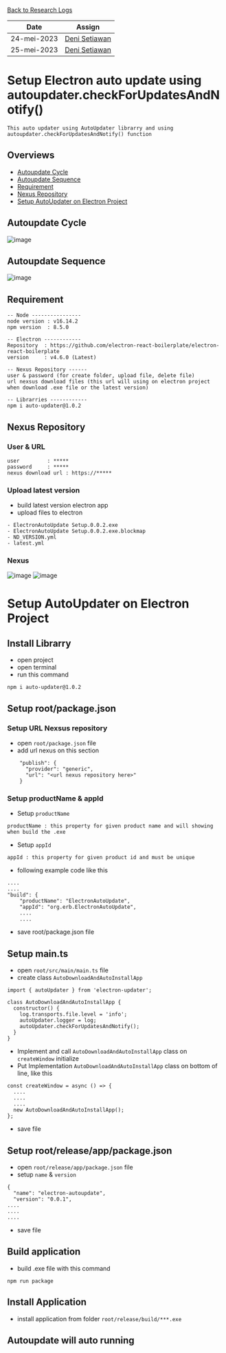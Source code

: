 [Back to Research Logs](https://github.com/denitiawan/research-electron-react-boilerplate-autoupdater/blob/main/research-logs/readme.md)

|Date|Assign|
|--|--|
|24-mei-2023|[Deni Setiawan](https://github.com/denitiawan)|
|25-mei-2023|[Deni Setiawan](https://github.com/denitiawan)|
# Setup Electron auto update using autoupdater.checkForUpdatesAndNotify()
```
This auto updater using AutoUpdater librarry and using autoupdater.checkForUpdatesAndNotify() function
```

## Overviews
- [Autoupdate Cycle](#autoupdate-cycle)
- [Autoupdate Sequence](#autoupdate-sequence)
- [Requirement](#requirement)
- [Nexus Repository](#nexus-repository)
- [Setup AutoUpdater on Electron Project](#setup-autoUpdater-on-electron-project)

## Autoupdate Cycle
![image](https://github.com/denitiawan/research-electron-react-boilerplate-autoupdater/assets/11941308/be2de108-537c-4f5a-996f-d1eec127bb6b)

## Autoupdate Sequence
![image](https://github.com/denitiawan/research-electron-react-boilerplate-autoupdater/assets/11941308/f0984944-25bb-4607-9e96-a7aa7addaa3e)


## Requirement
```
-- Node ----------------
node version : v16.14.2 
npm version  : 8.5.0

-- Electron ------------
Repository  : https://github.com/electron-react-boilerplate/electron-react-boilerplate
version     : v4.6.0 (Latest)

-- Nexus Repository ------
user & password (for create folder, upload file, delete file)
url nexsus download files (this url will using on electron project when download .exe file or the latest version)

-- Librarries ------------
npm i auto-updater@1.0.2

```
## Nexus Repository
### User & URL
```
user         : *****
password     : *****
nexus download url : https://*****
```
### Upload latest version
- build  latest version electron app
- upload files to electron
```
- ElectronAutoUpdate Setup.0.0.2.exe
- ElectronAutoUpdate Setup.0.0.2.exe.blockmap
- ND_VERSION.yml
- latest.yml
```

### Nexus
![image](https://github.com/denitiawan/research-electron-react-boilerplate-autoupdater/assets/11941308/8aec984a-e8f2-4609-bbde-16f8fa777f2b)
![image](https://github.com/denitiawan/research-electron-react-boilerplate-autoupdater/assets/11941308/99e3a800-075e-4546-b14b-6cc02a7c433d)


# Setup AutoUpdater on Electron Project
## Install Librarry
- open project
- open terminal
- run this command
```
npm i auto-updater@1.0.2
```

## Setup root/package.json
### Setup URL Nexsus repository
- open `root/package.json` file
- add url nexus on this section
```
    "publish": {
      "provider": "generic",
      "url": "<url nexus repository here>"     
    }
```

### Setup productName & appId
- Setup `productName` 
```
productName : this property for given product name and will showing when build the .exe
```
- Setup `appId` 
```
appId : this property for given product id and must be unique
```
- following example code like this
```
....
....
"build": {
    "productName": "ElectronAutoUpdate",
    "appId": "org.erb.ElectronAutoUpdate",
    ....
    ....
```
- save root/package.json file

## Setup main.ts
- open `root/src/main/main.ts` file
- create class `AutoDownloadAndAutoInstallApp`
```
import { autoUpdater } from 'electron-updater';

class AutoDownloadAndAutoInstallApp {
  constructor() {
    log.transports.file.level = 'info';
    autoUpdater.logger = log;
    autoUpdater.checkForUpdatesAndNotify();
  }
}
```

- Implement and call `AutoDownloadAndAutoInstallApp` class on `createWindow` initialize
- Put Implementation `AutoDownloadAndAutoInstallApp` class on bottom of line, like this
```
const createWindow = async () => {
  ....
  ....
  ....
  new AutoDownloadAndAutoInstallApp();
};

```
- save file

## Setup root/release/app/package.json
- open `root/release/app/package.json` file
- setup `name` & `version` 
```
{
  "name": "electron-autoupdate",
  "version": "0.0.1",
....  
....
....
```
- save file

## Build application
- build .exe file with this command
```
npm run package
```

## Install Application
- install application from folder `root/release/build/***.exe`

## Autoupdate will auto running








